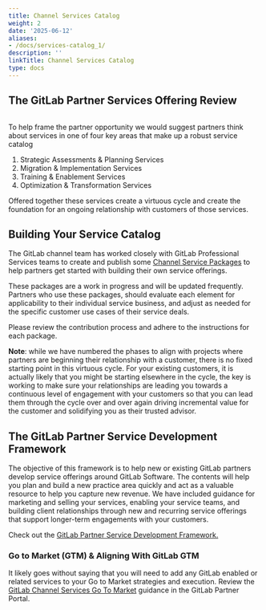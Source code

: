 ```yaml
---
title: Channel Services Catalog
weight: 2
date: '2025-06-12'
aliases:
- /docs/services-catalog_1/
description: ''
linkTitle: Channel Services Catalog
type: docs
---
```


## The GitLab Partner Services Offering Review

<img src="/images/channel-service-program/partner-services-virtuous-cycle.png" width="" alt="" title="Partner Services Virtuous Cycle">

To help frame the partner opportunity we would suggest partners think about services in one of four key areas that make up a robust service catalog

1. Strategic Assessments & Planning Services
2. Migration & Implementation Services
3. Training & Enablement Services
4. Optimization & Transformation Services

Offered together these services create a virtuous cycle and create the foundation for an ongoing relationship with customers of those services.

## Building Your Service Catalog

The GitLab channel team has worked closely with GitLab Professional Services teams to create and publish some [Channel Service Packages](https://partners.gitlab.com/prm/English/c/Channel_Service_Packages) to help partners get started with building their own service offerings.

These packages are a work in progress and will be updated frequently. Partners who use these packages, should evaluate each element for applicability to their individual service business, and adjust as needed for the specific customer use cases of their service deals.

Please review the contribution process and adhere to the instructions for each package.

**Note**: while we have numbered the phases to align with projects where partners are beginning their relationship with a customer, there is no fixed starting point in this virtuous cycle.  For your existing customers, it is actually likely that you might be starting elsewhere in the cycle, the key is working to make sure your relationships are leading you towards a continuous level of engagement with your customers so that you can lead them through the cycle over and over again driving incremental value for the customer and solidifying you as their trusted advisor.

## The GitLab Partner Service Development Framework

The objective of this framework is to help new or existing GitLab partners develop service offerings around GitLab Software. The contents will help you plan and build a new practice area quickly and act as a valuable resource to help you capture new revenue.  We have included guidance for marketing and selling your services, enabling your service teams, and building client relationships through new and recurring service offerings that support longer-term engagements with your customers.

Check out the [GitLab Partner Service Development Framework.](https://partners.gitlab.com/prm/English/c/GitLab_Channel_Service_Development_Framework)

### Go to Market (GTM) & Aligning With GitLab GTM

It likely goes without saying that you will need to add any GitLab enabled or related services to your Go to Market strategies and execution. Review the [GitLab Channel Services Go To Market](https://partners.gitlab.com/prm/English/c/GitLab_Channel_Service_Sales_GTM) guidance in the GitLab Partner Portal.
